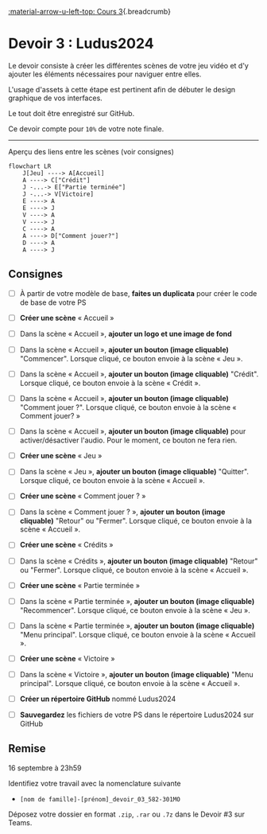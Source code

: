 [:material-arrow-u-left-top: Cours 3](../cours03.md){.breadcrumb}

# Devoir 3 : Ludus2024

Le devoir consiste à créer les différentes scènes de votre jeu vidéo et d'y ajouter les éléments nécessaires pour naviguer entre elles.

L'usage d'assets à cette étape est pertinent afin de débuter le design graphique de vos interfaces.

Le tout doit être enregistré sur GitHub.

Ce devoir compte pour `10%` de votre note finale.

---

Aperçu des liens entre les scènes (voir consignes)

``` mermaid
flowchart LR
    J[Jeu] ----> A[Accueil]
    A ----> C["Crédit"]
    J -...-> E["Partie terminée"]
    J -...-> V[Victoire]
    E ----> A
    E ----> J
    V ----> A
    V ----> J
    C ----> A
    A ----> D["Comment jouer?"]
    D ----> A
    A ----> J
```

## Consignes

* [ ] À partir de votre modèle de base, **faites un duplicata** pour créer le code de base de votre PS

* [ ] **Créer une scène** « Accueil »
* [ ] Dans la scène « Accueil », **ajouter un logo et une image de fond**
* [ ] Dans la scène « Accueil », **ajouter un bouton (image cliquable)** "Commencer". Lorsque cliqué, ce bouton envoie à la scène « Jeu ».
* [ ] Dans la scène « Accueil », **ajouter un bouton (image cliquable)** "Crédit". Lorsque cliqué, ce bouton envoie à la scène « Crédit ».
* [ ] Dans la scène « Accueil », **ajouter un bouton (image cliquable)** "Comment jouer ?". Lorsque cliqué, ce bouton envoie à la scène « Comment jouer? »
* [ ] Dans la scène « Accueil », **ajouter un bouton (image cliquable)** pour activer/désactiver l'audio. Pour le moment, ce bouton ne fera rien.

* [ ] **Créer une scène** « Jeu »
* [ ] Dans la scène « Jeu », **ajouter un bouton (image cliquable)** "Quitter". Lorsque cliqué, ce bouton envoie à la scène « Accueil ».

* [ ] **Créer une scène** « Comment jouer ? »
* [ ] Dans la scène « Comment jouer ? », **ajouter un bouton (image cliquable)** "Retour" ou "Fermer". Lorsque cliqué, ce bouton envoie à la scène « Accueil ».

* [ ] **Créer une scène** « Crédits »
* [ ] Dans la scène « Crédits », **ajouter un bouton (image cliquable)** "Retour" ou "Fermer". Lorsque cliqué, ce bouton envoie à la scène « Accueil ».

* [ ] **Créer une scène** « Partie terminée »
* [ ] Dans la scène « Partie terminée », **ajouter un bouton (image cliquable)** "Recommencer". Lorsque cliqué, ce bouton envoie à la scène « Jeu ».
* [ ] Dans la scène « Partie terminée », **ajouter un bouton (image cliquable)** "Menu principal". Lorsque cliqué, ce bouton envoie à la scène « Accueil ».

* [ ] **Créer une scène** « Victoire »
* [ ] Dans la scène « Victoire », **ajouter un bouton (image cliquable)** "Menu principal". Lorsque cliqué, ce bouton envoie à la scène « Accueil ».

* [ ] **Créer un répertoire GitHub** nommé Ludus2024
* [ ] **Sauvegardez** les fichiers de votre PS dans le répertoire Ludus2024 sur GitHub

## Remise

16 septembre à 23h59 

Identifiez votre travail avec la nomenclature suivante

* `[nom de famille]-[prénom]_devoir_03_582-301MO`

Déposez votre dossier en format `.zip`, `.rar` ou `.7z` dans le Devoir #3 sur Teams.
